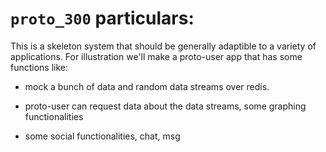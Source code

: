# `proto_300` particulars:

This is a skeleton system that should be generally adaptible to a variety of applications.  For illustration we'll make a proto-user app that has some functions like:

- mock a bunch of data and random data streams over redis.

- proto-user can request data about the data streams, some graphing functionalities

- some social functionalities, chat, msg
